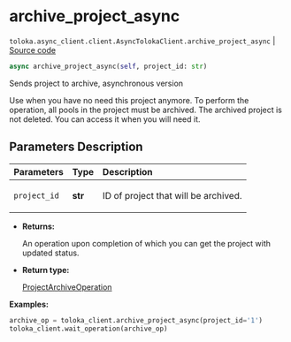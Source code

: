 # archive_project_async
`toloka.async_client.client.AsyncTolokaClient.archive_project_async` | [Source code](https://github.com/Toloka/toloka-kit/blob/v1.1.3/src/async_client/client.py#L0)

```python
async archive_project_async(self, project_id: str)
```

Sends project to archive, asynchronous version


Use when you have no need this project anymore. To perform the operation, all pools in the project must be archived.
The archived project is not deleted. You can access it when you will need it.

## Parameters Description

| Parameters | Type | Description |
| :----------| :----| :-----------|
`project_id`|**str**|<p>ID of project that will be archived.</p>

* **Returns:**

  An operation upon completion of which you can get the project with updated status.

* **Return type:**

  [ProjectArchiveOperation](toloka.client.operations.ProjectArchiveOperation.md)

**Examples:**


```python
archive_op = toloka_client.archive_project_async(project_id='1')
toloka_client.wait_operation(archive_op)
```
